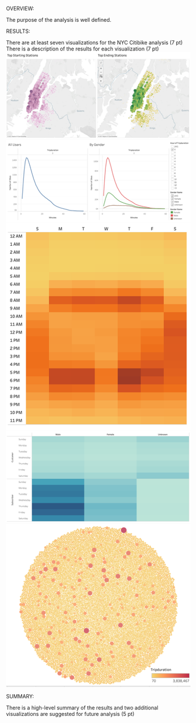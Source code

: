 OVERVIEW:

The purpose of the analysis is well defined.

RESULTS:

There are at least seven visualizations for the NYC Citibike analysis (7 pt)
There is a description of the results for each visualization (7 pt)
<img src='https://github.com/yazhcodes/bikesharing/blob/main/Resources/Images/Top%20Stations.png'></img>
<img src='https://github.com/yazhcodes/bikesharing/blob/main/Resources/Images/Trip%20Duration.png'></img>
<img src='https://github.com/yazhcodes/bikesharing/blob/main/Resources/Images/Daily%20Trips%20by%20Hour.png'></img>
<img src='https://github.com/yazhcodes/bikesharing/blob/main/Resources/Images/Daily%20Trips%20by%20User.png'></img>
<img src='https://github.com/yazhcodes/bikesharing/blob/main/Resources/Images/Bike%20Utilization.png'></img>


SUMMARY:

There is a high-level summary of the results and two additional visualizations are suggested for future analysis (5 pt)
